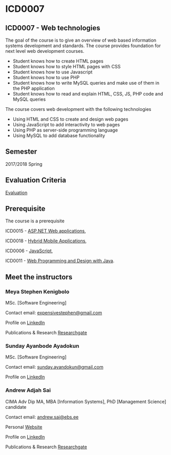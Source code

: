 # ICD0007

## ICD0007 - Web technologies


The goal of the course is to give an overview of web based information systems development and standards. The course provides foundation for next level web development courses.

* Student knows how to create HTML pages
* Student knows how to style HTML pages with CSS
* Student knows how to use Javascript
* Student knows how to use PHP
* Student knows how to write MySQL queries and make use of them in the PHP application
* Student knows how to read and explain HTML, CSS, JS, PHP code and MySQL queries

The course covers web development with the following technologies

* Using HTML and CSS to create and design web pages
* Using JavaScript to add interactivity to web pages
* Using PHP as server-side programming language
* Using MySQL to add database functionality


## Semester

2017/2018  Spring

## Evaluation Criteria

[Evaluation](https://ois.ttu.ee/ois2/docs/HKRIT.115057/ICD0007_krit_eng.pdf)

## Prerequisite

The course is a prerequisite

ICD0015 - [ASP.NET Web applications](https://ois.ttu.ee/portal/page?_pageid=37,674581&_dad=portal&_schema=PORTAL&p_public=1&p_mode=1&p_action=alluvaine&keel=EN&p_id=115064),

ICD0018 - [Hybrid Mobile Applications](https://ois.ttu.ee/portal/page?_pageid=37,674581&_dad=portal&_schema=PORTAL&p_public=1&p_mode=1&p_action=alluvaine&keel=EN&p_id=115065),

ICD0006 - [JavaScript](https://ois.ttu.ee/portal/page?_pageid=37,674581&_dad=portal&_schema=PORTAL&p_public=1&p_mode=1&p_action=alluvaine&keel=EN&p_id=114697),

ICD0011 - [Web Programming and Design with Java](https://ois.ttu.ee/portal/page?_pageid=37,674581&_dad=portal&_schema=PORTAL&p_public=1&p_mode=1&p_action=alluvaine&keel=EN&p_id=115080).

## Meet the instructors

### Meya Stephen Kenigbolo

MSc. [Software Engineering]

Contact email:  expensivestephen@gmail.com

Profile on [LinkedIn](https://www.linkedin.com/in/kenigbolo/)

Publications & Research [Researchgate](https://www.researchgate.net/profile/Meya_Kenigbolo)




### Sunday Ayanbode Ayadokun

MSc. [Software Engineering]

Contact email:  sunday.ayandokun@gmail.com

Profile on [LinkedIn](https://www.linkedin.com/in/sundayayanbodeayandokun)




### Andrew Adjah Sai

CIMA Adv Dip MA, MBA [Information Systems], PhD [Management Science] candidate

Contact email: andrew.sai@ebs.ee

Personal [Website](http://andrewsai.com/)

Profile on [LinkedIn](https://www.linkedin.com/in/andrewadjahsai/)

Publications & Research [Researchgate](https://www.researchgate.net/profile/Andrew_Sai2)
